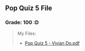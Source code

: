 ## Pop Quiz 5 File

### Grade: 100 :D


>My Files:
>* [Pop Quiz 5 - Vivian Do.pdf](https://github.com/odnaiviv/CSC-4520/blob/main/Quizzes/5/Pop%20Quiz%205%20-%20Vivian%20Do.pdf)
